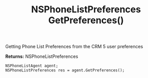 ﻿---
uid: crmscript_ref_NSPhoneListAgent_GetPreferences
title: NSPhoneListPreferences GetPreferences()
intellisense: NSPhoneListAgent.GetPreferences
keywords: NSPhoneListAgent, GetPreferences
so.topic: reference
---

Getting Phone List Preferences from the CRM 5 user preferences


**Returns:** NSPhoneListPreferences

```crmscript
NSPhoneListAgent agent;
NSPhoneListPreferences res = agent.GetPreferences();
```

